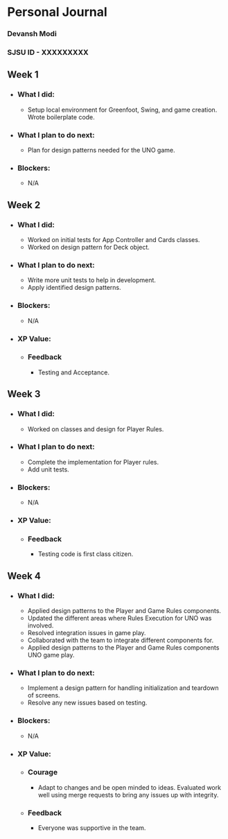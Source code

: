 # Personal Journal

### Devansh Modi
### SJSU ID - XXXXXXXXX


## Week 1

- ### What I did: 
    - Setup local environment for Greenfoot, Swing, and game creation. Wrote boilerplate code.

- ### What I plan to do next: 
    - Plan for design patterns needed for the UNO game.

- ### Blockers: 
    - N/A


## Week 2

- ### What I did: 
    - Worked on initial tests for App Controller and Cards classes.
    - Worked on design pattern for Deck object.

- ### What I plan to do next: 
    - Write more unit tests to help in development.
    - Apply identified design patterns.

- ### Blockers: 
    - N/A

- ### XP Value:
    - ### Feedback 
        - Testing and Acceptance.


## Week 3

- ### What I did: 
    - Worked on classes and design for Player Rules.

- ### What I plan to do next: 
    - Complete the implementation for Player rules.
    - Add unit tests.

- ### Blockers: 
    - N/A

- ### XP Value:
    - ### Feedback 
        - Testing code is first class citizen.


## Week 4

- ### What I did: 
    - Applied design patterns to the Player and Game Rules components.
    - Updated the different areas where Rules Execution for UNO was involved.
    - Resolved integration issues in game play.
    - Collaborated with the team to integrate different components for. 
    - Applied design patterns to the Player and Game Rules components UNO game play.

- ### What I plan to do next: 
    - Implement a design pattern for handling initialization and teardown of screens.
    - Resolve any new issues based on testing.

- ### Blockers: 
    - N/A

- ### XP Value:
    - ### Courage 
        - Adapt to changes and be open minded to ideas. Evaluated work well using merge requests to bring any issues up with integrity.
    - ### Feedback
        - Everyone was supportive in the team.